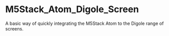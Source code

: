 # M5Stack_Atom_Digole_Screen
A basic way of quickly integrating the M5Stack Atom to the Digole range of screens.
